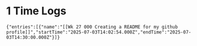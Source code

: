 # 1 Time Logs

````simple-time-tracker
{"entries":[{"name":"[[Wk 27 000 Creating a README for my github profile]]","startTime":"2025-07-03T14:02:54.000Z","endTime":"2025-07-03T14:30:00.000Z"}]}
````
